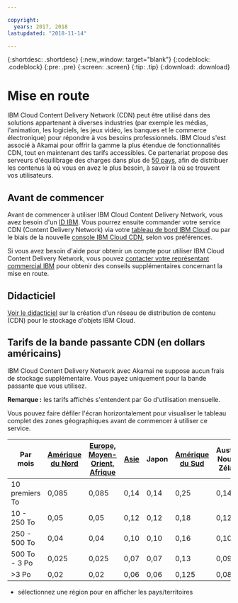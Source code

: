 ```yaml
---

copyright:
  years: 2017, 2018
lastupdated: "2018-11-14"

---
```


{:shortdesc: .shortdesc}
{:new_window: target="blank"}
{:codeblock: .codeblock}
{:pre: .pre}
{:screen: .screen}
{:tip: .tip}
{:download: .download}

# Mise en route

IBM Cloud Content Delivery Network (CDN) peut être utilisé dans des solutions appartenant à diverses industries (par exemple les médias, l'animation, les logiciels, les jeux vidéo, les banques et le commerce électronique) pour répondre à vos besoins professionnels. IBM Cloud s'est associé à Akamai pour offrir la gamme la plus étendue de fonctionnalités CDN, tout en maintenant des tarifs accessibles. Ce partenariat propose des serveurs d'équilibrage des charges dans plus de [50 pays](edge-servers.html#list-of-edge-servers), afin de distribuer les contenus là où vous en avez le plus besoin, à savoir là où se trouvent vos utilisateurs.

## Avant de commencer

Avant de commencer à utiliser IBM Cloud Content Delivery Network, vous avez besoin d'un [ID IBM](https://www.ibm.com/account/us-en/signup/register.html). Vous pourrez ensuite commander votre service CDN (Content Delivery Network) via votre [tableau de bord IBM Cloud](https://console.bluemix.net/catalog/infrastructure/cdn-powered-by-akamai) ou par le biais de la nouvelle [console IBM Cloud CDN](https://www.ibm.com/cloud/cdn), selon vos préférences.

Si vous avez besoin d'aide pour obtenir un compte pour utiliser IBM Cloud Content Delivery Network, vous pouvez [contacter votre représentant commercial IBM](https://www.ibm.com/cloud-computing/bluemix/contact-us) pour obtenir des conseils supplémentaires concernant la mise en route.

## Didacticiel

[Voir le didacticiel](https://{DomainName}/docs/tutorials/static-files-cdn.html#accelerate-delivery-of-static-files-using-a-cdn) sur la création d'un réseau de distribution de contenu (CDN) pour le stockage d'objets IBM Cloud.

## Tarifs de la bande passante CDN (en dollars américains)

IBM Cloud Content Delivery Network avec Akamai ne suppose aucun frais de stockage supplémentaire. Vous payez uniquement pour la bande passante que vous utilisez.

**Remarque :** les tarifs affichés s'entendent par Go d'utilisation mensuelle.

Vous pouvez faire défiler l'écran horizontalement pour visualiser le tableau complet des zones géographiques avant de commencer à utiliser ce service.

|Par mois| [Amérique du Nord](north-america-region.html) | [Europe, Moyen-Orient, Afrique](emea-region.html) | [Asie](asia-region.html) | Japon | [Amérique du Sud](south-america-region.html) | Australie, Nouvelle Zélande | Inde |
|-------|-----|-----|-----|-----|-----|----|-----|
|10 premiers To| 0,085 | 0,085 | 0,14 | 0,14 | 0,25 | 0,14 | 0,17 |
|10 - 250 To | 0,05 | 0,05 | 0,12 | 0,12 | 0,18 | 0,12 | 0,11 |
|250 - 500 To| 0,04 | 0,04 | 0,10 | 0,10 | 0,16 | 0,10 | 0,10 |
|500 To - 3 Po| 0,025 | 0,025| 0,07 | 0,07 | 0,13 | 0,09 | 0,09 |
|\>3 Po| 0,02 | 0,02 | 0,06 | 0,06 | 0,125 | 0,085 | 0,085 |
* sélectionnez une région pour en afficher les pays/territoires

